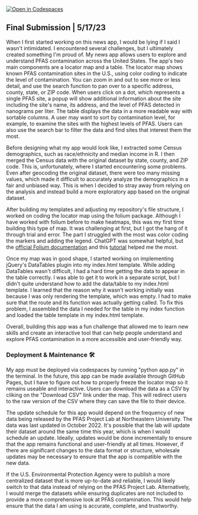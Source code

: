 [![Open in Codespaces](https://classroom.github.com/assets/launch-codespace-7f7980b617ed060a017424585567c406b6ee15c891e84e1186181d67ecf80aa0.svg)](https://classroom.github.com/open-in-codespaces?assignment_repo_id=10863207)

## Final Submission | 5/17/23

When I first started working on this news app, I would be lying if I said I wasn't intimidated. I encountered several challenges, but I ultimately created something I'm proud of. My news app allows users to explore and understand PFAS contamination across the United States. The app's two main components are a locator map and a table. The locator map shows known PFAS contamination sites in the U.S., using color coding to indicate the level of contamination. You can zoom in and out to see more or less detail, and use the search function to pan over to a specific address, county, state, or ZIP code. When users click on a dot, which represents a single PFAS site, a popup will show additional information about the site including the site's name, its address, and the level of PFAS detected in nanograms per liter. The table displays the data in a more readable way with sortable columns. A user may want to sort by contamination level, for example, to examine the sites with the highest levels of PFAS. Users can also use the search bar to filter the data and find sites that interest them the most.

Before designing what my app would look like, I extracted some Census demographics, such as race/ethnicity and median income in R. I then merged the Census data with the original dataset by state, county, and ZIP code. This is, unfortunately, where I started encountering some problems. Even after geocoding the original dataset, there were too many missing values, which made it difficult to accurately analyze the demographics in a fair and unbiased way. This is when I decided to stray away from relying on the analysis and instead build a more exploratory app based on the original dataset. 

After building my templates and adjusting my repository's file structure, I worked on coding the locator map using the folium package. Although I have worked with folium before to make heatmaps, this was my first time building this type of map. It was challenging at first, but I got the hang of it through trial and error. The part I struggled with the most was color coding the markers and adding the legend. ChatGPT was somewhat helpful, but the [official Folium documentation](https://python-visualization.github.io/folium/) and this [tutorial](https://python-charts.com/spatial/interactive-maps-folium/) helped me the most. 

Once my map was in good shape, I started working on implementing jQuery's DataTables plugin into my index.html template. While adding DataTables wasn't difficult, I had a hard time getting the data to appear in the table correctly. I was able to get it to work in a separate script, but I didn't quite understand how to add the data/table to my index.html template. I learned that the reason why it wasn’t working initially was because I was only rendering the template, which was empty. I had to make sure that the route and its function was actually getting called. To fix this problem, I assembled the data I needed for the table in my index function and loaded the table template in my index.html template. 

Overall, building this app was a fun challenge that allowed me to learn new skills and create an interactive tool that can help people understand and explore PFAS contamination in a more accessible and user-friendly way.

### Deployment & Maintenance 🛠️

My app must be deployed via codespaces by running "python app.py" in the terminal. In the future, this app can be made available through GitHub Pages, but I have to figure out how to properly freeze the locator map so it remains useable and interactive. Users can download the data as a CSV by cliking on the "Download CSV" link under the map. This will redirect users to the raw version of the CSV where they can save the file to their device. 

The update schedule for this app would depend on the frequency of new data being released by the PFAS Project Lab at Northeastern University. The data was last updated in October 2022. It's possible that the lab will update their dataset around the same time this year, which is when I would schedule an update. Ideally, updates would be done incrementally to ensure that the app remains functional and user-friendly at all times. However, if there are significant changes to the data format or structure, wholesale updates may be necessary to ensure that the app is compatible with the new data.

If the U.S. Environmental Protection Agency were to publish a more centralized dataset that is more up-to-date and reliable, I would likely switch to that data instead of relying on the PFAS Project Lab. Alternatively, I would merge the datasets while ensuring duplicates are not included to provide a more comprehensive look at PFAS contamination. This would help ensure that the data I am using is accurate, complete, and trustworthy.
